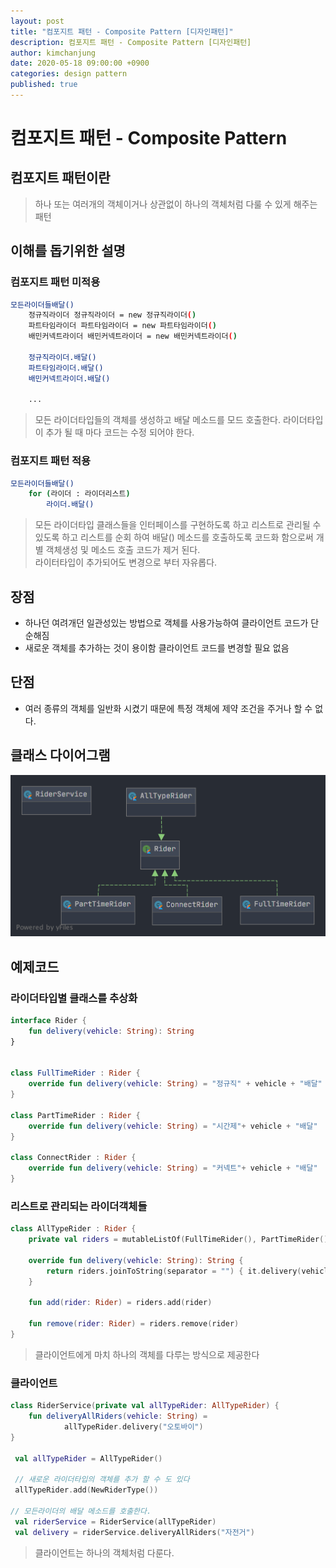 ```yaml
---
layout: post
title: "컴포지트 패턴 - Composite Pattern [디자인패턴]"
description: 컴포지트 패턴 - Composite Pattern [디자인패턴]
author: kimchanjung
date: 2020-05-18 09:00:00 +0900
categories: design pattern
published: true
---
```


# 컴포지트 패턴 - Composite Pattern

## 컴포지트 패턴이란
> 하나 또는 여러개의 객체이거나 상관없이 하나의 객체처럼 다룰 수 있게 해주는 패턴

## 이해를 돕기위한 설명
### 컴포지트 패턴 미적용
```bash
모든라이더들배달()
    정규직라이더 정규직라이더 = new 정규직라이더()
    파트타임라이더 파트타임라이더 = new 파트타임라이더()
    배민커넥트라이더 배민커넥트라이더 = new 배민커넥트라이더()

    정규직라이더.배달()
    파트타임라이더.배달()
    배민커넥트라이더.배달()

    ...
```
> 모든 라이더타입들의 객체를 생성하고 배달 메소드를 모드 호출한다. 라이더타입이 추가 될 때 마다 코드는 수정 되어야 한다.  

### 컴포지트 패턴 적용
```bash
모든라이더들배달()
    for (라이더 : 라이더리스트)
        라이더.배달()
```
> 모든 라이더타입 클래스들을 인터페이스를 구현하도록 하고 리스트로 관리될 수 있도록 하고 리스트를 순회 하여
배달() 메소드를 호출하도록 코드화 함으로써 개별 객체생성 및 메소드 호출 코드가 제거 된다.  
> 라이터타입이 추가되어도 변경으로 부터 자유롭다.


## 장점
- 하나던 여려개던 일관성있는 방법으로 객체를 사용가능하여 클라이언트 코드가 단순해짐
- 새로운 객체를 추가하는 것이 용이함 클라이언트 코드를 변경할 필요 없음

## 단점
- 여러 종류의 객체를 일반화 시켰기 때문에 특정 객체에 제약 조건을 주거나 할 수 없다.

## 클래스 다이어그램
![class-diagram](/post-img/design-pattern/composite-pattern-class-diagram.png)


## 예제코드

### 라이더타입별 클래스를 추상화 

```kotlin
interface Rider {
    fun delivery(vehicle: String): String
}


class FullTimeRider : Rider {
    override fun delivery(vehicle: String) = "정규직" + vehicle + "배달"
}

class PartTimeRider : Rider {
    override fun delivery(vehicle: String) = "시간제"+ vehicle + "배달"
}

class ConnectRider : Rider {
    override fun delivery(vehicle: String) = "커넥트"+ vehicle + "배달"
}
```  

### 리스트로 관리되는 라이더객체들
```kotlin
class AllTypeRider : Rider {
    private val riders = mutableListOf(FullTimeRider(), PartTimeRider(), ConnectRider())

    override fun delivery(vehicle: String): String {
        return riders.joinToString(separator = "") { it.delivery(vehicle) }
    }

    fun add(rider: Rider) = riders.add(rider)

    fun remove(rider: Rider) = riders.remove(rider)
}
```
> 클라이언트에게  마치 하나의 객체를 다루는 방식으로 제공한다  

### 클라이언트 
```kotlin
class RiderService(private val allTypeRider: AllTypeRider) {
    fun deliveryAllRiders(vehicle: String) =
            allTypeRider.delivery("오토바이")
}

 val allTypeRider = AllTypeRider()

 // 새로운 라이더타입의 객체를 추가 할 수 도 있다
 allTypeRider.add(NewRiderType())

// 모든라이더의 배달 메소드를 호출한다.
 val riderService = RiderService(allTypeRider)
 val delivery = riderService.deliveryAllRiders("자전거")
```
> 클라이언트는 하나의 객체처럼 다룬다. 
